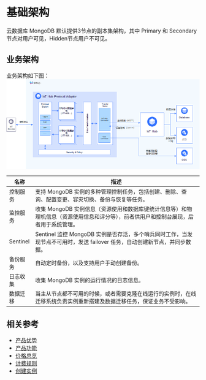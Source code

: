 # 基础架构

云数据库 MongoDB 默认提供3节点的副本集架构，其中 Primary 和 Secondary 节点对用户可见，Hidden节点用户不可见。

## 业务架构
业务架构如下图：
![](../../../../image/IoT/IoT-Hub/iothub-001.png)


|名称|描述|
| - | - | 
|控制服务| 支持 MongoDB 实例的多种管理控制任务，包括创建、删除、查询、配置变更、容灾切换、备份与恢复等任务。|
|监控服务|收集 MongoDB 实例信息（资源使用和数据库键统计信息等）和物理机信息（资源使用信息和评分等），前者供用户和控制台展现，后者用于系统管理。|
|Sentinel| Sentinel 监控 MongoDB 实例是否存活，多个哨兵同时工作，当发现节点不可用时，发送 failover 任务，自动创建新节点，并同步数据。|
|备份服务| 自动定时备份，以及支持用户手动创建备份。|
|日志收集| 收集 MongoDB 实例的运行情况的日志信息。|
|数据迁移| 当主从节点都不可用的时候，或者需要克隆在线运行的实例时，在线迁移系统负责实例重新搭建及数据迁移任务，保证业务不受影响。|

## 相关参考

- [产品优势](../Introduction/Benefits.md)
- [产品功能](../Introduction/Features.md)
- [价格总览](../Pricing/Price-Overview.md)
- [计费规则](../Pricing/Billing-Rules.md)
- [创建实例](../Getting-Started/Create-Instance.md)
